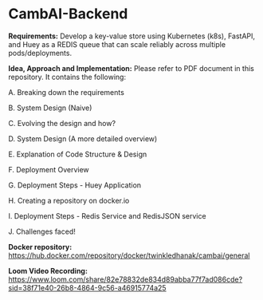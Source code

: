 # CambAI-Backend

**Requirements:**
Develop a key-value store using Kubernetes (k8s), FastAPI, and Huey as a REDIS queue that can scale reliably across multiple pods/deployments. 

**Idea, Approach and Implementation:**
Please refer to PDF document in this repository. It contains the following:

A.	Breaking down the requirements

B.	System Design (Naive)

C.	Evolving the design and how?

D. 	System Design (A more detailed overview)

E.	Explanation of Code Structure & Design

F.	Deployment Overview

G.	Deployment Steps - Huey Application

H.	Creating a repository on docker.io

I.	Deployment Steps - Redis Service and RedisJSON service

J.	Challenges faced!

**Docker repository:**
https://hub.docker.com/repository/docker/twinkledhanak/cambai/general

**Loom Video Recording:**
https://www.loom.com/share/82e78832de834d89abba77f7ad086cde?sid=38f71e40-26b8-4864-9c56-a46915774a25
